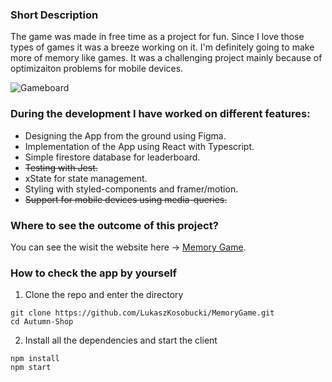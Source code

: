 ### Short Description

The game was made in free time as a project for fun. Since I love those types of games it was a breeze working on it. I'm definitely going to make more of memory like games. It was a challenging project mainly because of optimizaiton problems for mobile devices. 

<some screenshots of the webpage to be added here> 
  
![Gameboard](https://i.imgur.com/8Odzw2z.png)

### During the development I have worked on different features:

* Designing the App from the ground using Figma.
* Implementation of the App using React with Typescript.
* Simple firestore database for leaderboard.
* ~~Testing with Jest.~~
* xState for state management.
* Styling with styled-components and framer/motion.
* ~~Support for mobile devices using media-queries.~~

### Where to see the outcome of this project? 

You can see the wisit the website here -> [Memory Game](https://www.memory-game.lukaszkosobucki.pl/).

### How to check the app by yourself

1. Clone the repo and enter the directory
```
git clone https://github.com/LukaszKosobucki/MemoryGame.git
cd Autumn-Shop 
```
2. Install all the dependencies and start the client
```
npm install
npm start
```
